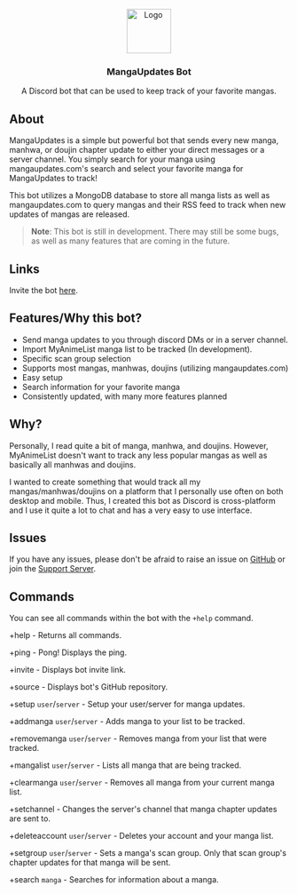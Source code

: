<p align="center">
  <a href="https://discord.com/oauth2/authorize?client_id=880694914365685781&scope=bot&permissions=268856384">
    <img src="https://github.com/ohashizu/mangaupdates-bot/blob/master/icon.png" alt="Logo" width="80" height="80">
  </a>
  <h3 align="center">MangaUpdates Bot</h3>
  <p align="center">A Discord bot that can be used to keep track of your favorite mangas.</p>
</p>

## About

MangaUpdates is a simple but powerful bot that sends every new manga, manhwa, or doujin chapter update to either your direct messages or a server channel. You simply search for your manga using mangaupdates.com's search and select your favorite manga for MangaUpdates to track!

This bot utilizes a MongoDB database to store all manga lists as well as mangaupdates.com to query mangas and their RSS feed to track when new updates of mangas are released.

> **Note**: This bot is still in development. There may still be some bugs, as well as many features that are coming in the future.

## Links

Invite the bot [here](https://discord.com/oauth2/authorize?client_id=880694914365685781&scope=bot&permissions=268856384).

## Features/Why this bot?

- Send manga updates to you through discord DMs or in a server channel.
- Import MyAnimeList manga list to be tracked (In development).
- Specific scan group selection
- Supports most mangas, manhwas, doujins (utilizing mangaupdates.com)
- Easy setup
- Search information for your favorite manga
- Consistently updated, with many more features planned

## Why?

Personally, I read quite a bit of manga, manhwa, and doujins. However, MyAnimeList doesn't want to track any less popular mangas as well as basically all manhwas and doujins.

I wanted to create something that would track all my mangas/manhwas/doujins on a platform that I personally use often on both desktop and mobile. Thus, I created this bot as Discord is cross-platform and I use it quite a lot to chat and has a very easy to use interface.

## Issues

If you have any issues, please don't be afraid to raise an issue on [GitHub](https://github.com/ohashizu/mangaupdates-bot) or join the [Support Server](https://discord.gg/UcYspqftTF).

## Commands

You can see all commands within the bot with the `+help` command.

+help - Returns all commands.

+ping - Pong! Displays the ping.

+invite - Displays bot invite link.

+source - Displays bot's GitHub repository.

+setup `user`/`server` - Setup your user/server for manga updates.

+addmanga `user`/`server` - Adds manga to your list to be tracked.

+removemanga `user`/`server` - Removes manga from your list that were tracked.

+mangalist `user`/`server` - Lists all manga that are being tracked.

+clearmanga `user`/`server` - Removes all manga from your current manga list.

+setchannel - Changes the server's channel that manga chapter updates are sent to.

+deleteaccount `user`/`server` - Deletes your account and your manga list.

+setgroup `user`/`server` - Sets a manga's scan group. Only that scan group's chapter updates for that manga will be sent.

+search `manga` - Searches for information about a manga.
